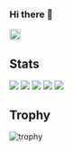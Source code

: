 ### Hi there 👋

<!--
**Kojiwada-math-hokkaido/Kojiwada-math-hokkaido** is a ✨ _special_ ✨ repository because its `README.md` (this file) appears on your GitHub profile.

Here are some ideas to get you started:

- 🔭 I’m currently working on ...
- 🌱 I’m currently learning ...
- 👯 I’m looking to collaborate on ...
- 🤔 I’m looking for help with ...
- 💬 Ask me about ...
- 📫 How to reach me: ...
- 😄 Pronouns: ...
- ⚡ Fun fact: ...
-->

<p align="left">
  <a href="https://github.com/Kojiwada-math-hokkaido">
    <img height="20" src="https://komarev.com/ghpvc/?username=Kojiwada-math-hokkaido" />
  </a>
<!--   <a href="https://github.com/Kojiwada-math-hokkaido">
    <img height="20" src="https://img.shields.io/github/followers//Kojiwada-math-hokkaido?label=follow&logo=github&style=flat" />
  </a> -->
<!--   <a href="http://qiita.com/Kojiwada-math-hokkaido">
    <img height="20" src="https://qiita-badge.apiapi.app/s/Keichan_15/posts.svg" />
  </a>
  <a href="http://qiita.com/Keichan_15">
    <img height="20" src="https://qiita-badge.apiapi.app/s/Keichan_15/contributions.svg" />
  </a> -->
<!--   <a href="https://zenn.dev/keichan_15">
    <img height="20" src="https://badgen.org/img/zenn/keichan_15/articles?style=plastic" />
  </a> -->
</p>

## Stats
![](http://github-profile-summary-cards.vercel.app/api/cards/profile-details?username=Kojiwada-math-hokkaido&theme=gruvbox)
![](http://github-profile-summary-cards.vercel.app/api/cards/repos-per-language?username=Kojiwada-math-hokkaido&theme=gruvbox)
![](http://github-profile-summary-cards.vercel.app/api/cards/most-commit-language?username=Kojiwada-math-hokkaido&theme=gruvbox)
![](http://github-profile-summary-cards.vercel.app/api/cards/stats?username=Kojiwada-math-hokkaido&theme=gruvbox)
![](http://github-profile-summary-cards.vercel.app/api/cards/productive-time?username=Kojiwada-math-hokkaido&theme=gruvbox&utcOffset=9)

## Trophy
![trophy](https://github-profile-trophy.vercel.app/?username=Kojiwada-math-hokkaido&theme=gruvbox)

